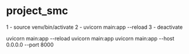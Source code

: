 # project_smc

1 - source venv/bin/activate 
2 - uvicorn main:app --reload
3 - deactivate


uvicorn main:app --reload
uvicorn main:app
uvicorn main:app --host 0.0.0.0 --port 8000